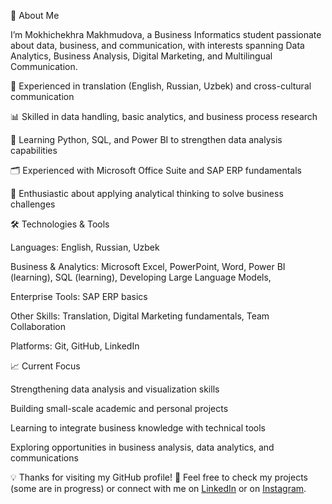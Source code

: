 💼 About Me

I’m Mokhichekhra Makhmudova, a Business Informatics student passionate about data, business, and communication, with interests spanning Data Analytics, Business Analysis, Digital Marketing, and Multilingual Communication.

🔎 Experienced in translation (English, Russian, Uzbek) and cross-cultural communication

📊 Skilled in data handling, basic analytics, and business process research

🌱 Learning Python, SQL, and Power BI to strengthen data analysis capabilities

🗂️ Experienced with Microsoft Office Suite and SAP ERP fundamentals

🧠 Enthusiastic about applying analytical thinking to solve business challenges

🛠️ Technologies & Tools

Languages: English, Russian, Uzbek

Business & Analytics: Microsoft Excel, PowerPoint, Word, Power BI (learning), SQL (learning), Developing Large Language Models,

Enterprise Tools: SAP ERP basics

Other Skills: Translation, Digital Marketing fundamentals, Team Collaboration

Platforms: Git, GitHub, LinkedIn

📈 Current Focus

Strengthening data analysis and visualization skills

Building small-scale academic and personal projects

Learning to integrate business knowledge with technical tools

Exploring opportunities in business analysis, data analytics, and communications

💡 Thanks for visiting my GitHub profile! 🚀
Feel free to check my projects (some are in progress) or connect with me on [LinkedIn](https://www.linkedin.com/in/mokhichekhramakhmudova/) or on [Instagram](https://www.instagram.com/curious_mokhichekhra).
